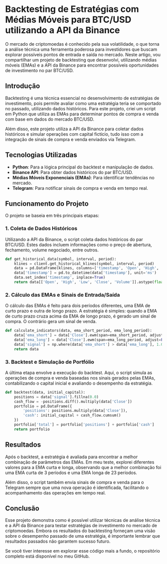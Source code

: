 # Backtesting de Estratégias com Médias Móveis para BTC/USD utilizando a API da Binance

O mercado de criptomoedas é conhecido pela sua volatilidade, o que torna a análise técnica uma ferramenta poderosa para investidores que buscam explorar possíveis pontos de entrada e saída no mercado. Neste artigo, vou compartilhar um projeto de backtesting que desenvolvi, utilizando médias móveis (EMAs) e a API da Binance para encontrar possíveis oportunidades de investimento no par BTC/USD.

## Introdução

Backtesting é uma técnica essencial no desenvolvimento de estratégias de investimento, pois permite avaliar como uma estratégia teria se comportado no passado, utilizando dados históricos. Para este projeto, criei um script em Python que utiliza as EMAs para determinar pontos de compra e venda com base em dados do mercado BTC/USD.

Além disso, este projeto utiliza a API da Binance para coletar dados históricos e simular operações com capital fictício, tudo isso com a integração de sinais de compra e venda enviados via Telegram.

## Tecnologias Utilizadas

- **Python**: Para a lógica principal do backtest e manipulação de dados.
- **Binance API**: Para obter dados históricos do par BTC/USD.
- **Médias Móveis Exponenciais (EMAs)**: Para identificar tendências no mercado.
- **Telegram**: Para notificar sinais de compra e venda em tempo real.

## Funcionamento do Projeto

O projeto se baseia em três principais etapas:

### 1. Coleta de Dados Históricos

Utilizando a API da Binance, o script coleta dados históricos do par BTC/USD. Estes dados incluem informações como o preço de abertura, fechamento, volume negociado, entre outros.

```python
def get_historical_data(symbol, interval, period):
    klines = client.get_historical_klines(symbol, interval, period)
    data = pd.DataFrame(klines, columns=['timestamp', 'Open', 'High', 'Low', 'Close', 'Volume'])
    data['timestamp'] = pd.to_datetime(data['timestamp'], unit='ms')
    data.set_index('timestamp', inplace=True)
    return data[['Open', 'High', 'Low', 'Close', 'Volume']].astype(float)
```

### 2. Cálculo das EMAs e Sinais de Entrada/Saída

O cálculo das EMAs é feito para dois períodos diferentes, uma EMA de curto prazo e outra de longo prazo. A estratégia é simples: quando a EMA de curto prazo cruza acima da EMA de longo prazo, é gerado um sinal de compra. O contrário gera um sinal de venda.

```python
def calculate_indicators(data, ema_short_period, ema_long_period):
    data['ema_short'] = data['Close'].ewm(span=ema_short_period, adjust=False).mean()
    data['ema_long'] = data['Close'].ewm(span=ema_long_period, adjust=False).mean()
    data['signal'] = np.where(data['ema_short'] > data['ema_long'], 1.0, -1.0)
    return data
```

### 3. Backtest e Simulação de Portfólio

A última etapa envolve a execução do backtest. Aqui, o script simula as operações de compra e venda baseadas nos sinais gerados pelas EMAs, contabilizando o capital inicial e avaliando o desempenho da estratégia.

```python
def backtest(data, initial_capital):
    positions = data['signal'].fillna(0.0)
    cash_flow = -positions.diff().multiply(data['Close'])
    portfolio = pd.DataFrame({
        'positions': positions.multiply(data['Close']),
        'cash': initial_capital + cash_flow.cumsum()
    })
    portfolio['total'] = portfolio['positions'] + portfolio['cash']
    return portfolio
```

## Resultados

Após o backtest, a estratégia é avaliada para encontrar a melhor combinação de parâmetros das EMAs. Em meu teste, explorei diferentes valores para a EMA curta e longa, observando que a melhor combinação foi uma EMA curta de 3 períodos e uma EMA longa de 23 períodos.

Além disso, o script também envia sinais de compra e venda para o Telegram sempre que uma nova operação é identificada, facilitando o acompanhamento das operações em tempo real.

## Conclusão

Esse projeto demonstra como é possível utilizar técnicas de análise técnica e a API da Binance para testar estratégias de investimento no mercado de criptomoedas. Embora os resultados do backtesting forneçam uma visão sobre o desempenho passado de uma estratégia, é importante lembrar que resultados passados não garantem sucesso futuro.

Se você tiver interesse em explorar esse código mais a fundo, o repositório completo está disponível no meu GitHub.
